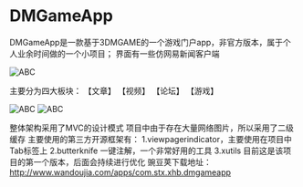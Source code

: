 # DMGameApp
  DMGameApp是一款基于3DMGAME的一个游戏门户app，非官方版本，属于个人业余时间做的一个小项目；
  界面有一些仿网易新闻客户端
  
   ![ABC](http://img.wdjimg.com/mms/screenshot/3/b8/9a6bf543c7342392d8ecf694d09f2b83_320_570.jpeg) 
  
  主要分为四大板块：
  【文章】
  【视频】
  【论坛】
  【游戏】
  
   ![ABC](http://img.wdjimg.com/mms/screenshot/c/bd/038b4ae3b510dfe7d7baecd25ad3abdc_320_570.jpeg) 
   ![ABC](http://img.wdjimg.com/mms/screenshot/4/ee/6498212c14e9a04d36f852ab2380bee4_320_570.jpeg) 
   
   
  整体架构采用了MVC的设计模式
  项目中由于存在大量网络图片，所以采用了二级缓存
  主要使用的第三方开源框架有：
  1.viewpagerindicator，主要使用在项目中Tab标签上
  2.butterknife 一键注解，一个非常好用的工具
  3.xutils
  目前这是该项目的第一个版本，后面会持续进行优化
  豌豆荚下载地址：http://www.wandoujia.com/apps/com.stx.xhb.dmgameapp
  
  
